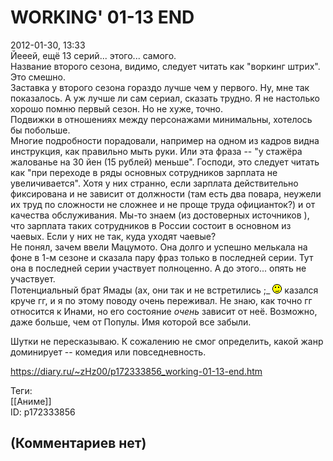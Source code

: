 WORKING' 01-13 END
==================

  
2012-01-30, 13:33  
 Йееей, ещё 13 серий... этого... самого.   
 Название второго сезона, видимо, следует читать как "воркинг штрих". Это смешно.   
 Заставка у второго сезона гораздо лучше чем у первого. Ну, мне так показалось. А уж лучше ли сам сериал, сказать трудно. Я не настолько хорошо помню первый сезон. Но не хуже, точно.   
 Подвижки в отношениях между персонажами минимальны, хотелось бы побольше.   
 Многие подробности порадовали, например на одном из кадров видна инструкция, как правильно мыть руки. Или эта фраза -- "у стажёра жалованье на 30 йен (15 рублей) меньше". Господи, это следует читать как "при переходе в ряды основных сотрудников зарплата не увеличивается". Хотя у них странно, если зарплата действительно фиксирована и не зависит от должности (там есть два повара, неужели их труд по сложности не сложнее и не проще труда официанток?) и от качества обслуживания. Мы-то знаем (из достоверных   источников   ), что зарплата таких сотрудников в России состоит в основном из чаевых. Если у них не так, куда уходят чаевые?   
 Не понял, зачем ввели Мацумото. Она долго и успешно мелькала на фоне в 1-м сезоне и сказала пару фраз только в последней серии. Тут она в последней серии участвует полноценно. А до этого... опять не участвует.   
 Потенциальный брат Ямады (ах, они так и не встретились ;\_ ![;)](pics/1136.gif) казался круче гг, и я по этому поводу очень переживал. Не знаю, как точно гг относится к Инами, но его состояние  *очень*  зависит от неё. Возможно, даже больше, чем от Популы. Имя которой все забыли.   
   
 Шутки не пересказываю. К сожалению не смог определить, какой жанр доминирует -- комедия или повседневность.   
  
<https://diary.ru/~zHz00/p172333856_working-01-13-end.htm>  
  
Теги:  
[[Аниме]]  
ID: p172333856  


(Комментариев нет)
------------------